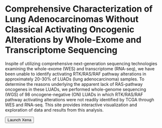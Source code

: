 # Comprehensive Characterization of Lung Adenocarcinomas Without Classical Activating Oncogenic Alterations by Whole-Exome and Transcriptome Sequencing

Inspite of utilizing comprehensive next-generation sequencing technologies examining the whole-exome (WES) and transcriptome (RNA-seq), we have been unable to identify activating RTK/RAS/RAF pathway alterations in approximately 20-30% of LUADs (lung adenocarcinoma) samples. To determine the reasons underlying the apparent lack of RAS-pathway oncogenes in these LUADs, we performed whole-genome sequencing (WGS) of 98 oncogene-negative (ON) LUADs in which RTK/RAS/RAF pathway activating alterations were not readily identified by TCGA through WES and RNA-seq. This site provides interactive visualization and exploration of data and results from this analysis.

<button class="hubButton" data-cohort="TCGA Lung Adenocarcinoma (LUAD)">Launch Xena</button>
